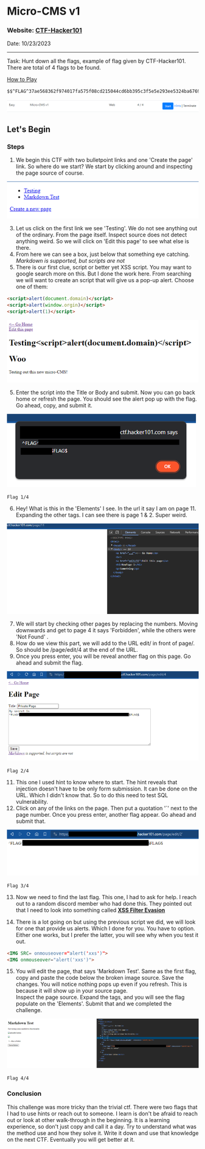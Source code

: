 # Micro-CMS v1

### Website: [CTF-Hacker101](https://ctf.hacker101.com/ctf)
Date: 10/23/2023

-----------------------------------------------------------------
Task: Hunt down all the flags, example of flag given by CTF-Hacker101. There are total of 4 flags to be found.

[How to Play](https://ctf.hacker101.com/howtoplay)

```css
$$^FLAG^37ae568362f974017fa575f08cd215044cd6bb395c3f5e5e293ee5324ba6769c$FLAG$
```
![](/CTF-Hacker101/Easy/Images/Microv1-image1.png)

## Let's Begin

### Steps
1. We begin this CTF with two bulletpoint links and one 'Create the page' link. So where do we start?
   We start by clicking around and inspecting the page source of course.
   
![](/CTF-Hacker101/Easy/Images/Microv1-image2.png)

3. Let us click on the first link we see 'Testing'. We do not see anything out of the ordinary. From the page itself.
   Inspect source does not detect anything weird. So we will click on 'Edit this page' to see what else is there.
4. From here we can see a box, just below that something eye catching. *Markdown is supported, but scripts are not*
5. There is our first clue, script or better yet XSS script. You may want to google search more on this. But I done the work here.
   From searching we will want to create an script that will give us a pop-up alert. Choose one of them:
```html
<script>alert(document.domain)</script>
<script>alert(window.orgin)</script>
<script>alert(1)</script>
```
![](/CTF-Hacker101/Easy/Images/Microv1-image3.png)

5. Enter the script into the Title or Body and submit. Now you can go back home or refresh the page.
   You should see the alert pop up with the flag. Go ahead, copy, and submit it.
   
![](/CTF-Hacker101/Easy/Images/Microv1-image4.png)
   
<Code>Flag 1/4</Code>

6. Hey! What is this in the 'Elements' I see. In the url it say I am on page 11. Expanding the other  tags.
   I can see there is page 1 & 2. Super weird.

![](/CTF-Hacker101/Easy/Images/Microv1-image5.png)
   
7. We will start by checking other pages by replacing the numbers. Moving downwards and get to
    page 4 it says 'Forbidden', while the others were 'Not Found' .
9. How do we view this part, we will add to the URL edit/ in front of page/. So should be /page/edit/4 at the end of the URL.
10. Once you press enter, you will be reveal another flag on this page. Go ahead and submit the flag.

![](/CTF-Hacker101/Easy/Images/Microv1-image6.png)

<Code>Flag 2/4</Code>

11. This one I used hint to know where to start. The hint reveals that injection doesn't have to be only form submission. It can be done on the URL. Which I didn't know that. So to do this need to test SQL vulnerability.
12. Click on any of the links on the page. Then put a quotation '`' next to the page number. Once you press enter, another flag appear.
    Go ahead and submit that.

![](/CTF-Hacker101/Easy/Images/Microv1-image7.png)

<Code>Flag 3/4</Code>

13. Now we need to find the last flag. This one, I had to ask for help. I reach out to a random discord member who had done this. They pointed out that I need to look into something called [**XSS Filter Evasion**](https://cheatsheetseries.owasp.org/cheatsheets/XSS_Filter_Evasion_Cheat_Sheet.html)

14. There is a lot going on but using the previous script we did, we will look for one that provide us alerts. Which I done for you.
    You have to option. Either one works, but I prefer the latter, you will see why when you test it out.
```html
<IMG SRC= onmouseover="alert('xxs')">
<IMG onmouseover="alert('xxs')">
```
15. You will edit the page, that says 'Markdown Test'. Same as the first flag, copy and paste the code below the broken image source.
    Save the changes. You will notice nothing pops up even if you refresh. This is because it will show up in your source page.     
    Inspect the page source. Expand the tags, and you will see the flag populate on the 'Elements'. Submit that and we completed the 
    challenge.

![](/CTF-Hacker101/Easy/Images/Microv1-image8.png)

<Code>Flag 4/4</Code>

### Conclusion
This challenge was more tricky than the trivial ctf. There were two flags that I had to use hints or reach out to someone.
I learn is don't be afraid to reach out or look at other walk-through in the beginning. It is a learning experience, so don't just copy and call it a day. Try to understand what was the method use and how they solve it. Write it down and use that knowledge on the next CTF. Eventually you will get better at it. 

